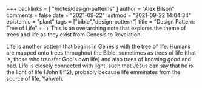 +++
backlinks = [
  "/notes/design-patterns"
]
author = "Alex Bilson"
comments = false
date = "2021-09-22"
lastmod = "2021-09-22 14:04:34"
epistemic = "plant"
tags = ["bible","design-pattern"]
title = "Design Pattern: Tree of Life"
+++
This is an overarching note that explores the theme of trees and life as they exist from Genesis to Revelation.

Life is another pattern that begins in Genesis with the tree of life. Humans are mapped onto trees throughout the Bible, sometimes as trees of life (that is, those who transfer God's own life) and also trees of knowing good and bad. Life is closely connected with light, such that Jesus can say that he is the light of life (John 8:12), probably because life emminates from the source of life, Yahweh.
